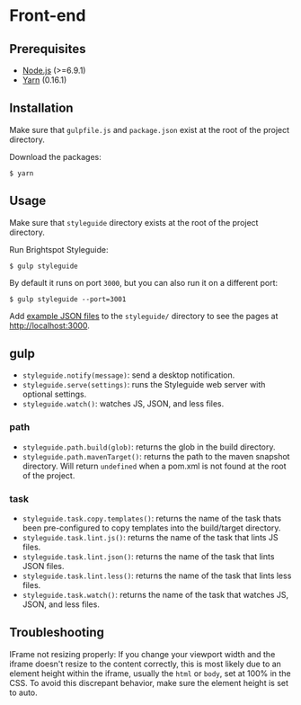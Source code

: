 # Front-end

## Prerequisites

* [Node.js](https://nodejs.org/en/) (>=6.9.1)
* [Yarn](https://yarnpkg.com/en/docs/install) (0.16.1)

## Installation

Make sure that `gulpfile.js` and `package.json` exist at the root of the project directory.

Download the packages:

    $ yarn

## Usage

Make sure that `styleguide` directory exists at the root of the project directory.

Run Brightspot Styleguide:

    $ gulp styleguide

By default it runs on port `3000`, but you can also run it on a different port:

    $ gulp styleguide --port=3001

Add [example JSON files](docs/example-file-format.rst) to the `styleguide/` directory to see the pages at [http://localhost:3000](http://localhost:3000).

## gulp

* `styleguide.notify(message)`: send a desktop notification.
* `styleguide.serve(settings)`: runs the Styleguide web server with optional settings.
* `styleguide.watch()`: watches JS, JSON, and less files.

### path

* `styleguide.path.build(glob)`: returns the glob in the build directory.
* `styleguide.path.mavenTarget()`: returns the path to the maven snapshot directory. Will return `undefined` when a pom.xml is not found at the root of the project.

### task

* `styleguide.task.copy.templates()`: returns the name of the task thats been pre-configured to copy templates into the build/target directory.
* `styleguide.task.lint.js()`: returns the name of the task that lints JS files.
* `styleguide.task.lint.json()`: returns the name of the task that lints JSON files.
* `styleguide.task.lint.less()`: returns the name of the task that lints less files.
* `styleguide.task.watch()`: returns the name of the task that watches JS, JSON, and less files.

## Troubleshooting

IFrame not resizing properly:
If you change your viewport width and the iframe doesn't resize to the content correctly, this is most likely due to an element height within the iframe, usually the `html` or `body`, set at 100% in the CSS. To avoid this discrepant behavior, make sure the element height is set to auto.
